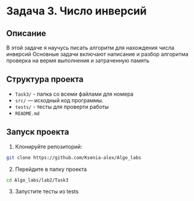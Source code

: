 # Задача 3. Число инверсий

## Описание
В этой задаче я научусь писать алгоритм для нахождения числа инверсий
Основные задачи включают написание и разбор алгоритма 
проверка на вермя выполнения и затраченную память

## Структура проекта
- `Task3/` - папка со всеми файлами для номера
- `src/` — исходный код программы.
- `tests/` - тесты для проверти работы
- `README.md`


## Запуск проекта
1. Клонируйте репозиторий:
```bash
git clone https://github.com/Ksenia-alex/Algo_labs
```

2. Перейдите в папку проекта
```bash
cd Algo_labs/lab2/Task3
```

3. Запустите тесты из tests
